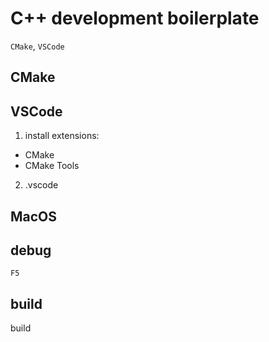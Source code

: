 # C++ development boilerplate

`CMake`, `VSCode`

## CMake


## VSCode

1. install extensions:
  - CMake
  - CMake Tools

2. .vscode


## MacOS


## debug

`F5`

## build

build